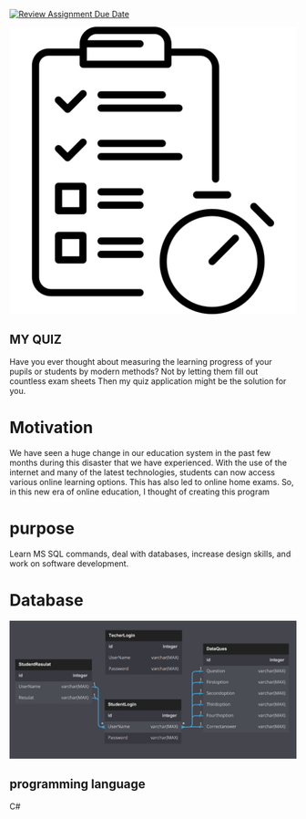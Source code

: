 [![Review Assignment Due Date](https://classroom.github.com/assets/deadline-readme-button-24ddc0f5d75046c5622901739e7c5dd533143b0c8e959d652212380cedb1ea36.svg)](https://classroom.github.com/a/uelKf0-p)

 
![error](./images/exam.png)   
## MY QUIZ
   Have you ever thought about measuring the learning progress of your pupils or students by modern methods?
  Not by letting them fill out countless exam sheets
  Then my quiz  application might be the solution for you.


# Motivation

We have seen a huge change in our education system in the past few months during this disaster that we have experienced. With the use of the internet and many of the latest technologies, students can now access various online learning options. This has also led to online home exams.
So, in this new era of online education, I thought of creating this program 
 
 #  purpose
 
 Learn MS SQL commands, deal with databases, increase design skills, and work on software development.
   

   
  # Database
  ![error](./images/Let's-Quiz.png)
  

  ## programming language
   C#
